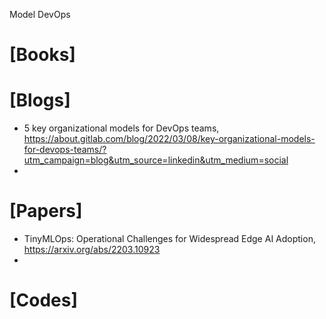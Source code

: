 Model DevOps

# [Books]

# [Blogs]
+ 5 key organizational models for DevOps teams, https://about.gitlab.com/blog/2022/03/08/key-organizational-models-for-devops-teams/?utm_campaign=blog&utm_source=linkedin&utm_medium=social
+ 

# [Papers]
+ TinyMLOps: Operational Challenges for Widespread Edge AI Adoption, https://arxiv.org/abs/2203.10923
+ 


# [Codes]


